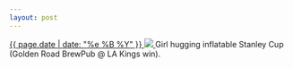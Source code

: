 ```yaml
---
layout: post
---
```


<p>
  <a href="/335">
    <time>{{ page.date | date: "%e %B %Y" }}</time>
    <img src="{{ site.assets_url }}/335.jpg">
  </a>
  Girl hugging inflatable Stanley Cup (Golden Road BrewPub @ LA Kings win).
</p>

